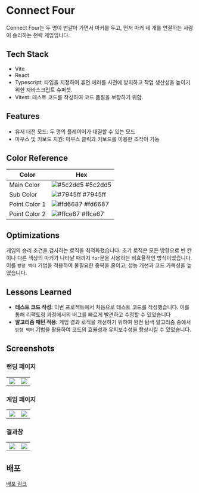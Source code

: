 # Connect Four
Connect Four는 두 명이 번갈아 가면서 마커를 두고, 먼저 마커 네 개를 연결하는 사람이 승리하는 전략 게임입니다.

## Tech Stack
- Vite
- React
- Typescript: 타입을 지정하여 휴먼 에러를 사전에 방지하고 작업 생산성을 높이기 위한 자바스크립트 슈퍼셋.
- Vitest: 테스트 코드를 작성하여 코드 품질을 보장하기 위함.

## Features
- 유저 대전 모드: 두 명의 플레이어가 대결할 수 있는 모드
- 마우스 및 키보드 지원: 마우스 클릭과 키보드를 이용한 조작이 가능

## Color Reference
| Color             | Hex                                                                |
| ----------------- | ------------------------------------------------------------------ |
| Main Color | ![#5c2dd5](https://via.placeholder.com/10/5c2dd5?text=+) #5c2dd5 |
| Sub Color | ![#7945ff](https://via.placeholder.com/10/7945ff?text=+) #7945ff |
| Point Color 1 | ![#fd6687](https://via.placeholder.com/10/fd6687?text=+) #fd6687 |
| Point Color 2 | ![#ffce67](https://via.placeholder.com/10/ffce67?text=+) #ffce67 |


## Optimizations
게임의 승리 조건을 검사하는 로직을 최적화했습니다. 초기 로직은 모든 방향으로 빈 칸이나 다른 색상의 마커가 나타날 때까지 `for`문을 사용하는 비효율적인 방식이었습니다. 이를 `방향 벡터` 기법을 적용하여 불필요한 중복을 줄이고, 성능 개선과 코드 가독성을 높였습니다.

## Lessons Learned
- **테스트 코드 작성:** 이번 프로젝트에서 처음으로 테스트 코드를 작성했습니다. 이를 통해 리팩토링 과정에서의 버그를 빠르게 발견하고 수정할 수 있었습니다
- **알고리즘 패턴 적용:** 게임 결과 로직을 개선하기 위하여 완전 탐색 알고리즘 중에서 `방향 벡터` 기법을 활용하여 코드의 효율성과 유지보수성을 향상시킬 수 있었습니다.

## Screenshots
### 랜딩 페이지
<table>
  <tr>
    <td valign="top"><img src="https://github.com/user-attachments/assets/cd9f1526-7cf5-4309-9ddf-75bd7cdc95df"/></td>
    <td valign="top"><img src="https://github.com/user-attachments/assets/8d1f677b-ade9-4aa1-9388-206dbbd19623"/></td>
  </tr>
</table>

### 게임 페이지
<table>
  <tr>
    <td valign="top"><img src="https://github.com/user-attachments/assets/1a53fda9-0c36-448a-a6d7-825b90d43d0b"/></td>
    <td valign="top"><img src="https://github.com/user-attachments/assets/a9e4da9a-e066-4b99-9490-d3a5fb884777"/></td>
  </tr>
</table>

### 결과창
<table>
  <tr>
    <td valign="top"><img src="https://github.com/user-attachments/assets/836ca976-3f76-4bcc-919e-2db07bd1a831"/></td>
    <td valign="top"><img src="https://github.com/user-attachments/assets/b12349fb-6d33-4fce-ae9b-2d0363a2984f"/></td>
  </tr>
</table>

## 배포
[배포 링크](https://connect-four-two.vercel.app/)
